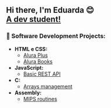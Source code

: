 <h2>Hi there, I'm Eduarda 😊 <br/><a href="https://www.linkedin.com/in/eduarda-s-rech-6916aa231/">A dev student!</a>
  

<h3>📍 Software Development Projects:</h3>

- <b>HTML e CSS:</b>
  -  [Alura Plus](https://github.com/dud4rech/alura-plus)
  -  [Alura Books](https://github.com/dud4rech/alura-books)
- <b>JavaScript:</b>
  - [Basic REST API](https://github.com/dud4rech/basic-rest-api-example)
- <b>C:</b>
  - [Arrays management](https://github.com/dud4rech/arrays-management)
- <b>Assembly:</b>
  - [MIPS routines](https://github.com/dud4rech/mips_routines)


<!--
**dud4rech/dud4rech** is a ✨ _special_ ✨ repository because its `README.md` (this file) appears on your GitHub profile.

Here are some ideas to get you started:

- 🔭 I’m currently working on ...
- 🌱 I’m currently learning ...
- 👯 I’m looking to collaborate on ...
- 🤔 I’m looking for help with ...
- 💬 Ask me about ...
- 📫 How to reach me: ...
- 😄 Pronouns: ...
- ⚡ Fun fact: ...
-->

